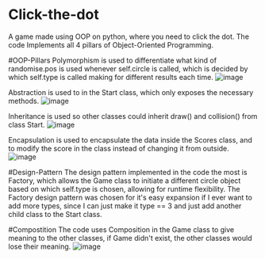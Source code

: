# Click-the-dot
A game made using OOP on python, where you need to click the dot.
The code Implements all 4 pillars of Object-Oriented Programming.

#OOP-Pillars
Polymorphism is used to differentiate what kind of randomise.pos is used whenever self.circle is called, which is decided by which self.type is called making for different results each time.
![image](https://github.com/user-attachments/assets/2c972faa-a186-4145-becc-2cdf69881906)

Abstraction is used to in the Start class, which only exposes the necessary methods. 
![image](https://github.com/user-attachments/assets/a593d2f3-2231-4ab5-84f8-04322bd9986b)

Inheritance is used so other classes could inherit draw() and collision() from class Start.
![image](https://github.com/user-attachments/assets/e5a7f7e7-ffe1-47db-bc0a-57cee597ab7a)

Encapsulation is used to encapsulate the data inside the Scores class, and to modify the score in the class instead of changing it from outside.
![image](https://github.com/user-attachments/assets/6a412fd6-43cc-430b-9a0c-33e79eae38f8)

#Design-Pattern
The design pattern implemented in the code the most is Factory, which allows the Game class to initiate a different circle object based on which self.type is chosen, allowing for runtime flexibility.
The Factory design pattern was chosen for it's easy expansion if I ever want to add more types, since I can just make it type == 3 and just add another child class to the Start class.

#Compostition
The code uses Composition in the Game class to give meaning to the other classes, if Game didn't exist, the other classes would lose their meaning.
![image](https://github.com/user-attachments/assets/f1b49200-a52f-4bd1-ab85-c2c3afb6f277)
